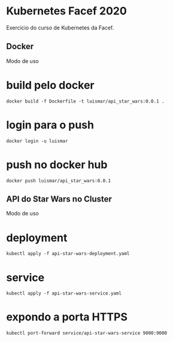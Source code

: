 # Kubernetes Facef 2020
Exercício do curso de Kubernetes da Facef.


## Docker

Modo de uso

# build pelo docker
 ```
docker build -f Dockerfile -t luismar/api_star_wars:0.0.1 .
 ```

# login para o push
 ```
docker login -u luismar
 ```

# push no docker hub
 ```
docker push luismar/api_star_wars:0.0.1
 ```

## API do Star Wars no Cluster

Modo de uso

# deployment
 ```
 kubectl apply -f api-star-wars-deployment.yaml
 ```
 
# service
 ```
 kubectl apply -f api-star-wars-service.yaml
 ```

# expondo a porta HTTPS
 ```
 kubectl port-forward service/api-star-wars-service 9000:9000
 ```
